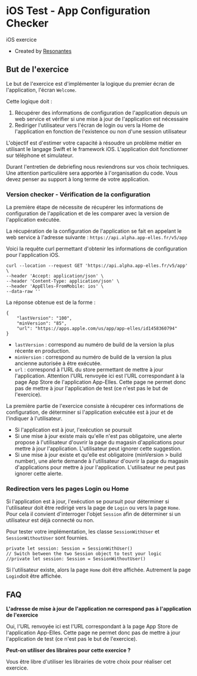 # iOS Test - App Configuration Checker

iOS exercice

* Created by [Resonantes](https://www.resonantes.fr/)

## But de l'exercice

Le but de l'exercice est d'implémenter la logique du premier écran de l'application, l'écran `Welcome`.

Cette logique doit :

  1. Récupérer des informations de configuration de l'application depuis un web service et vérifier si une mise à jour de l'application est nécessaire
  2. Rediriger l'utilisateur vers l'écran de login ou vers la Home de l'application en fonction de l'existence ou non d'une session utilisateur

L'objectif est d'estimer votre capacité à résoudre un problème métier en utilisant le langage Swift et le framework iOS. L'application doit fonctionner sur téléphone et simulateur. 

Durant l'entretien de debriefing nous reviendrons sur vos choix techniques. Une attention particulière sera apportée à l'organisation du code. Vous devez penser au support à long terme de votre application. 

### Version checker - Vérification de la configuration

La première étape de nécessite de récupérer les informations de configuration de l'application et de les comparer avec la version de l'application exécutée. 

La récupération de la configuration de l'application se fait en appelant le web service à l'adresse suivante : `https://api.alpha.app-elles.fr/v5/app`

Voici la requête curl permettant d'obtenir les informations de configuration pour l'application iOS.

```
curl --location --request GET 'https://api.alpha.app-elles.fr/v5/app' \
--header 'Accept: application/json' \
--header 'Content-Type: application/json' \
--header 'AppElles-FromMobile: ios' \
--data-raw ''
```

La réponse obtenue est de la forme :

```
{
    "lastVersion": "100",
    "minVersion": "85",
    "url": "https://apps.apple.com/us/app/app-elles/id1458360794"
}
```

  * `lastVersion` : correspond au numéro de build de la version la plus récente en production.
  * `minVersion` : correspond au numéro de build de la version la plus ancienne autorisée à être exécutée.
  * `url` : correspond à l'URL du store permettant de mettre à jour l'application. Attention l'URL renvoyée ici est l'URL correspondant à la page App Store de l'application App-Elles. Cette page ne permet donc pas de mettre à jour l'application de test (ce n'est pas le but de l'exercice).

La première partie de l'exercice consiste à récupérer ces informations de configuration, de déterminer si l'application exécutée est à jour et de l'indiquer à l'utilisateur.

  * Si l'application est à jour, l'exécution se poursuit
  * Si une mise à jour existe mais qu'elle n'est pas obligatoire, une alerte propose à l'utilisateur d'ouvrir la page du magasin d'applications pour mettre à jour l'application. L'utilisateur peut ignorer cette suggestion.
  * Si une mise à jour existe et qu'elle est obligatoire (minVersion > build number), une alerte demande à l'utilisateur d'ouvrir la page du magasin d'applications pour mettre à jour l'application. L'utilisateur ne peut pas ignorer cette alerte.

### Redirection vers les pages Login ou Home

Si l'application est à jour, l'exécution se poursuit pour déterminer si l'utilisateur doit être redirigé vers la page de `Login` ou vers la page `Home`. Pour cela il convient d'interroger l'objet `Session` afin de déterminer si un utilisateur est déjà connecté ou non.

Pour tester votre implémentation, les classe `SessionWithUser` et `SessionWithoutUser` sont fournies.

```
private let session: Session = SessionWithUser()
// Switch between the two Session object to test your logic
//private let session: Session = SessionWithoutUser()
```

Si l'utilisateur existe, alors la page `Home` doit être affichée. Autrement la page `Login`doit être affichée. 

## FAQ

**L'adresse de mise à jour de l'application ne correspond pas à l'application de l'exercice**

Oui, l'URL renvoyée ici est l'URL correspondant à la page App Store de l'application App-Elles. Cette page ne permet donc pas de mettre à jour l'application de test (ce n'est pas le but de l'exercice).

**Peut-on utiliser des libraires pour cette exercice ?**

Vous être libre d'utiliser les librairies de votre choix pour réaliser cet exercice.


